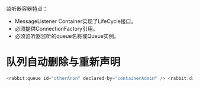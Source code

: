 
监听器容器特点：
- MessageListener Container实现了LifeCycle接口。
- 必须提供ConnectionFactory引用。
- 必须监听器监听的queue名称或Queue实例。





# 队列自动删除与重新声明




```java
<rabbit:queue id="otherAnon" declared-by="containerAdmin" /> <rabbit:direct-exchange name="otherExchange" auto-delete="true" declared-by= "containerAdmin">   <rabbit:bindings>   <rabbit:binding queue="otherAnon" key="otherAnon" />   </rabbit:bindings> </rabbit:direct-exchange> <rabbit:listener-container id="container2" auto-startup="false">   <rabbit:listener id="listener2" ref="foo" queues="otherAnon" admin= "containerAdmin" /> </rabbit:listener-container> <rabbit:admin id="containerAdmin" connection-factory="rabbitConnectionFactory"   auto-startup="false" />
```